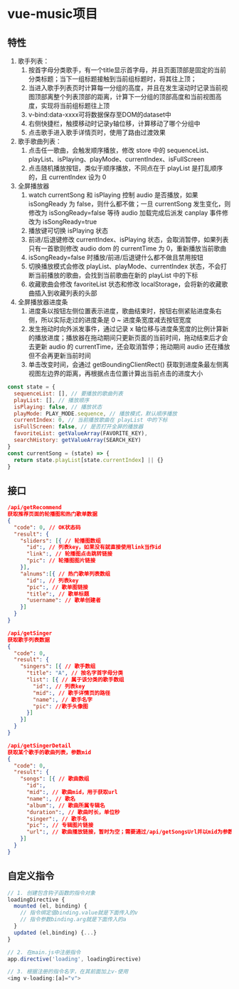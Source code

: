 # vue-music项目

## 特性

1. 歌手列表：
    1. 按首字母分类歌手，有一个title显示首字母，并且页面顶部是固定的当前分类标题；当下一组标题接触到当前组标题时，将其往上顶；
    2. 当进入歌手列表页时计算每一分组的高度，并且在发生滚动时记录当前视图顶部离整个列表顶部的距离，计算下一分组的顶部高度和当前视图高度，实现将当前组标题往上顶
    3. v-bind:data-xxxx可将数据保存至DOM的dataset中
    4. 右侧快捷栏，触摸移动时记录y轴位移，计算移动了哪个分组中
    5. 点击歌手进入歌手详情页时，使用了路由过渡效果
2. 歌手歌曲列表：
   1. 点击任一歌曲，会触发顺序播放，修改 store 中的 sequenceList、playList、isPlaying、playMode、currentIndex、isFullScreen
   2. 点击随机播放按钮，类似于顺序播放，不同点在于 playList 是打乱顺序的，且 currentIndex 设为 0
3. 全屏播放器
   1. watch currentSong 和 isPlaying 控制 audio 是否播放，如果 isSongReady 为 false，则什么都不做；一旦 currentSong 发生变化，则修改为 isSongReady=false 等待 audio 加载完成后派发 canplay 事件修改为 isSongReady=true
   2. 播放键可切换 isPlaying 状态
   3. 前进/后退键修改 currentIndex、isPlaying 状态，会取消暂停，如果列表只有一首歌则修改 audio dom 的 currentTime 为 0，重新播放当前歌曲
   4. isSongReady=false 时播放/前进/后退键什么都不做且禁用按钮
   5. 切换播放模式会修改 playList、playMode、currentIndex 状态，不会打断当前播放的歌曲，会找到当前歌曲在新的 playList 中的下标
   6. 收藏歌曲会修改 favoriteList 状态和修改 localStorage，会将新的收藏歌曲插入到收藏列表的头部
4. 全屏播放器进度条
   1. 进度条以按钮左侧位置表示进度，歌曲结束时，按钮右侧紧贴进度条右侧，所以实际走过的进度条是 0 ~ 进度条宽度减去按钮宽度
   2. 发生拖动时向外派发事件，通过记录 x 轴位移与进度条宽度的比例计算新的播放进度；播放器在拖动期间只更新页面的当前时间，拖动结束后才会去更新 audio 的 currentTime，还会取消暂停；拖动期间 audio 还在播放但不会再更新当前时间
   3. 单击改变时间，会通过 getBoundingClientRect() 获取到进度条最左侧离视图左边界的距离，再根据点击位置计算出当前点击的进度大小

```js
const state = {
  sequenceList: [], // 要播放的歌曲列表
  playList: [], // 播放顺序
  isPlaying: false, // 播放状态
  playMode: PLAY_MODE.sequence, // 播放模式，默认顺序播放
  currentIndex: 0, // 当前播放歌曲在 playList 中的下标
  isFullScreen: false, // 是否打开全屏的播放器
  favoriteList: getValueArray(FAVORITE_KEY),
  searchHistory: getValueArray(SEARCH_KEY)
}
const currentSong = (state) => {
  return state.playList[state.currentIndex] || {}
}
```

## 接口

```json
/api/getRecommend
获取推荐页面的轮播图和热门歌单数据
{
  "code": 0, // OK状态码
  "result": {
    "sliders": [{ // 轮播图数组
      "id":, // 列表key，如果没有就直接使用link当作id
      "link":, // 轮播图点击跳转链接 
      "pic": // 轮播图图片链接
    }],
    "alnums":[{ // 热门歌单列表数组
      "id":, // 列表key
      "pic":, // 歌单图链接
      "title":, // 歌单标题
      "username": // 歌单创建者
    }]
  }
}

/api/getSinger
获取歌手列表数据
{
  "code": 0,
  "result": {
    "singers": [{ // 歌手数组
      "title": "A", // 按名字首字母分类
      "list": [{ // 属于该分类的歌手数组
        "id":, // 列表key
        "mid":, // 歌手详情页的路径
        "name":, // 歌手名字
        "pic": //歌手头像图
      }]
    }]
  }
}

/api/getSingerDetail
获取某个歌手的歌曲列表，参数mid
{
  "code": 0,
  "result": {
    "songs": [{ // 歌曲数组
      "id":,
      "mid":, // 歌曲mid，用于获取url
      "name":, // 歌名
      "album":, // 歌曲所属专辑名
      "duration":, // 歌曲时长，单位秒
      "singer":, // 歌手名
      "pic":, // 专辑图片链接
      "url":, // 歌曲播放链接，暂时为空；需要通过/api/getSongsUrl并以mid为参数去获取
    }]
  }
}


```

## 自定义指令

```js
// 1. 创建包含钩子函数的指令对象
loadingDirective {
  mounted (el, binding) {
    // 指令绑定值binding.value就是下面传入的v
    // 指令参数binding.arg就是下面传入的a
  }
  updated (el,binding) {...}
}

// 2. 在main.js中注册指令
app.directive('loading', loadingDirective)

// 3. 根据注册的指令名字，在其前面加上v-使用
<img v-loading:[a]="v">
```